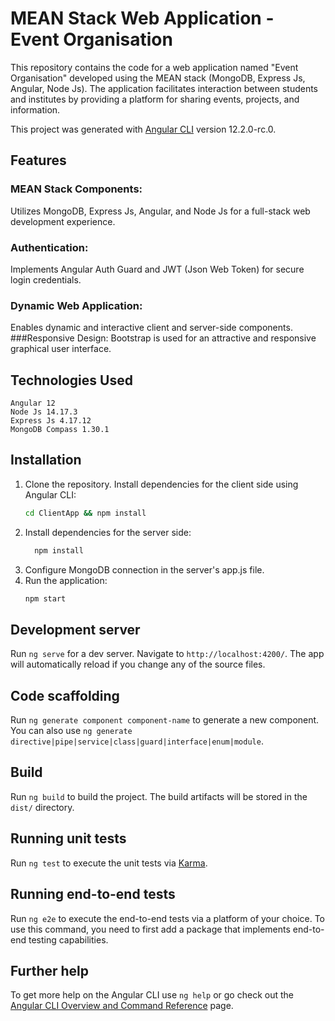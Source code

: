 # MEAN Stack Web Application - Event Organisation

This repository contains the code for a web application named "Event Organisation" developed using the MEAN stack (MongoDB, Express Js, Angular, Node Js). The application facilitates interaction between students and institutes by providing a platform for sharing events, projects, and information.

This project was generated with [Angular CLI](https://github.com/angular/angular-cli) version 12.2.0-rc.0.

## Features

### MEAN Stack Components: 
  Utilizes MongoDB, Express Js, Angular, and Node Js for a full-stack web development experience. 
### Authentication: 
Implements Angular Auth Guard and JWT (Json Web Token) for secure login credentials. 
### Dynamic Web Application: 
Enables dynamic and interactive client and server-side components. 
###Responsive Design: 
Bootstrap is used for an attractive and responsive graphical user interface.

## Technologies Used

    Angular 12
    Node Js 14.17.3
    Express Js 4.17.12
    MongoDB Compass 1.30.1

## Installation
1. Clone the repository.
Install dependencies for the client side using Angular CLI: 
    ``` bash
    cd ClientApp && npm install
    ```
2. Install dependencies for the server side:
   ```bash
     npm install
   ```
3. Configure MongoDB connection in the server's app.js file.
4. Run the application:
   ```bash
   npm start
   ```

## Development server

Run `ng serve` for a dev server. Navigate to `http://localhost:4200/`. The app will automatically reload if you change any of the source files.

## Code scaffolding

Run `ng generate component component-name` to generate a new component. You can also use `ng generate directive|pipe|service|class|guard|interface|enum|module`.

## Build

Run `ng build` to build the project. The build artifacts will be stored in the `dist/` directory.

## Running unit tests

Run `ng test` to execute the unit tests via [Karma](https://karma-runner.github.io).

## Running end-to-end tests

Run `ng e2e` to execute the end-to-end tests via a platform of your choice. To use this command, you need to first add a package that implements end-to-end testing capabilities.

## Further help

To get more help on the Angular CLI use `ng help` or go check out the [Angular CLI Overview and Command Reference](https://angular.io/cli) page.
